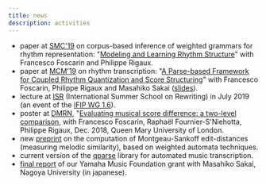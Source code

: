 ```yaml
---
title: news
description: activities
---
```


* paper at [SMC'19](http://smc2019.uma.es) on corpus-based inference of weighted grammars for rhythm representation: "[Modeling and Learning Rhythm Structure](https://hal.inria.fr/hal-02024437)" with Francesco Foscarin and Philippe Rigaux.
* paper at [MCM'19](https://mcm19.etsisi.upm.es) on rhythm transcription: "[A Parse-based Framework for Coupled Rhythm Quantization and Score Structuring](https://hal.inria.fr/hal-01988990)" with Francesco Foscarin, Philippe Rigaux and Masahiko Sakai ([slides](https://hal.inria.fr/hal-01988990v2/file/MCM-qparse-slides.pdf)).
* lecture at [ISR](https://isr2019.inria.fr) (International Summer School on Rewriting) in July 2019 (an event of the [IFIP WG 1.6](http://cbr.uibk.ac.at/ifip-wg1.6/)).
* poster at [DMRN](https://www.qmul.ac.uk/dmrn/dmrn13/), "[Evaluating musical score difference: a two-level comparison](https://hal.inria.fr/hal-01989029), with Francesco Foscarin, Raphaël Fournier-S'Niehotta, Philippe Rigaux, Dec. 2018, Queen Mary University of London. 
* new [preprint](https://hal.inria.fr/hal-01857267) on the computation of Montgeau-Sankoff edit-distances (measuring melodic similarity), based on weighted automata techniques.
* current version of the [qparse](https://gitlab.inria.fr/qparse/qparselib) library for automated music transcription.
* [final report](http://www.yamaha-mf.or.jp/shien/report/2017/sakai01.html) of our Yamaha Music Foundation grant with Masahiko Sakai, Nagoya University (in japanese).
